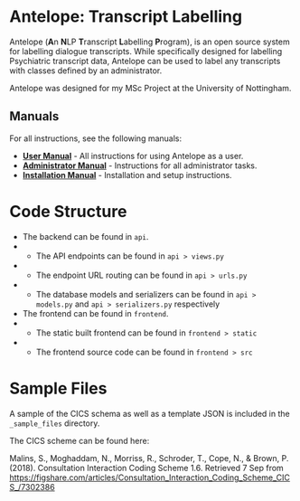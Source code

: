 # Antelope: Transcript Labelling

Antelope (**A**n **N**LP **T**ranscript **L**abelling **P**rogram), is an open source system for labelling dialogue transcripts.
While specifically designed for labelling Psychiatric transcript data, Antelope can be used to label any transcripts with classes defined by an administrator.

Antelope was designed for my MSc Project at the University of Nottingham.

## Manuals

For all instructions, see the following manuals:

- **[User Manual](https://github.com/robertpsoane/antelope/wiki/User-Manual)** - All instructions for using Antelope as a user.
- **[Administrator Manual](https://github.com/robertpsoane/antelope/wiki/Administrator-Manual)** - Instructions for all administrator tasks.
- **[Installation Manual](https://github.com/robertpsoane/antelope/wiki/Installation-Manual)** - Installation and setup instructions.

# Code Structure

- The backend can be found in `api`.
- - The API endpoints can be found in `api > views.py`
- - The endpoint URL routing can be found in `api > urls.py`
- - The database models and serializers can be found in `api > models.py` and `api > serializers.py` respectively
- The frontend can be found in `frontend`.
- - The static built frontend can be found in `frontend > static`
- - The frontend source code can be found in `frontend > src`

# Sample Files
A sample of the CICS schema as well as a template JSON is included in the `_sample_files` directory.

The CICS scheme can be found here:

Malins, S., Moghaddam, N., Morriss, R., Schroder, T., Cope, N., & Brown, P. (2018). Consultation Interaction Coding Scheme 1.6. Retrieved 7 Sep from https://figshare.com/articles/Consultation_Interaction_Coding_Scheme_CICS_/7302386


